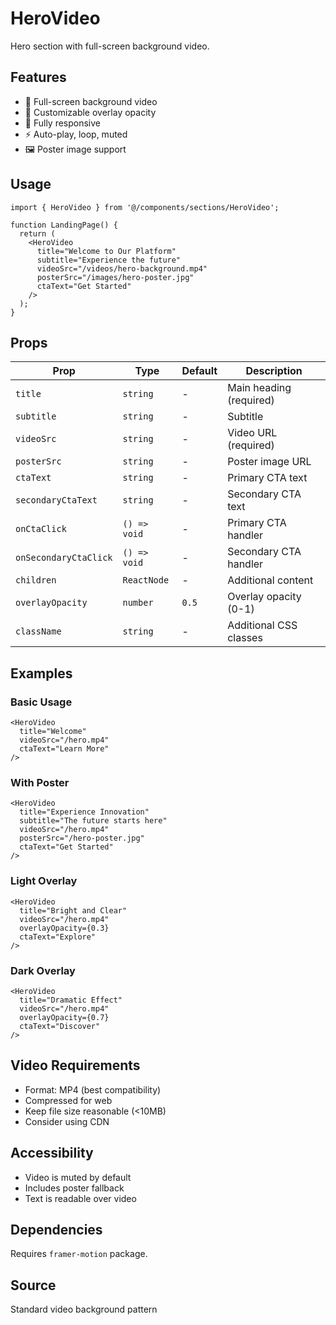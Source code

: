 # HeroVideo

Hero section with full-screen background video.

## Features

- 🎥 Full-screen background video
- 🎨 Customizable overlay opacity
- 📱 Fully responsive
- ⚡ Auto-play, loop, muted
- 🖼️ Poster image support

## Usage

```tsx
import { HeroVideo } from '@/components/sections/HeroVideo';

function LandingPage() {
  return (
    <HeroVideo
      title="Welcome to Our Platform"
      subtitle="Experience the future"
      videoSrc="/videos/hero-background.mp4"
      posterSrc="/images/hero-poster.jpg"
      ctaText="Get Started"
    />
  );
}
```

## Props

| Prop | Type | Default | Description |
|------|------|---------|-------------|
| `title` | `string` | - | Main heading (required) |
| `subtitle` | `string` | - | Subtitle |
| `videoSrc` | `string` | - | Video URL (required) |
| `posterSrc` | `string` | - | Poster image URL |
| `ctaText` | `string` | - | Primary CTA text |
| `secondaryCtaText` | `string` | - | Secondary CTA text |
| `onCtaClick` | `() => void` | - | Primary CTA handler |
| `onSecondaryCtaClick` | `() => void` | - | Secondary CTA handler |
| `children` | `ReactNode` | - | Additional content |
| `overlayOpacity` | `number` | `0.5` | Overlay opacity (0-1) |
| `className` | `string` | - | Additional CSS classes |

## Examples

### Basic Usage

```tsx
<HeroVideo
  title="Welcome"
  videoSrc="/hero.mp4"
  ctaText="Learn More"
/>
```

### With Poster

```tsx
<HeroVideo
  title="Experience Innovation"
  subtitle="The future starts here"
  videoSrc="/hero.mp4"
  posterSrc="/hero-poster.jpg"
  ctaText="Get Started"
/>
```

### Light Overlay

```tsx
<HeroVideo
  title="Bright and Clear"
  videoSrc="/hero.mp4"
  overlayOpacity={0.3}
  ctaText="Explore"
/>
```

### Dark Overlay

```tsx
<HeroVideo
  title="Dramatic Effect"
  videoSrc="/hero.mp4"
  overlayOpacity={0.7}
  ctaText="Discover"
/>
```

## Video Requirements

- Format: MP4 (best compatibility)
- Compressed for web
- Keep file size reasonable (<10MB)
- Consider using CDN

## Accessibility

- Video is muted by default
- Includes poster fallback
- Text is readable over video

## Dependencies

Requires `framer-motion` package.

## Source

Standard video background pattern
